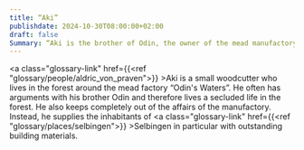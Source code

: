 ```yaml
---
title: “Aki”
publishdate: 2024-10-30T08:00:00+02:00
draft: false
Summary: “Aki is the brother of Odin, the owner of the mead manufactory “Odin's Waters”.”
---
```

<a class="glossary-link" href={{<ref "glossary/people/aldric_von_praven">}} >Aki</a> is a small woodcutter who lives in the forest around the mead factory “Odin's Waters”. He often has arguments with his brother Odin and therefore lives a secluded life in the forest. He also keeps completely out of the affairs of the manufactory. Instead, he supplies the inhabitants of <a class="glossary-link" href={{<ref "glossary/places/selbingen">}} >Selbingen</a> in particular with outstanding building materials.
